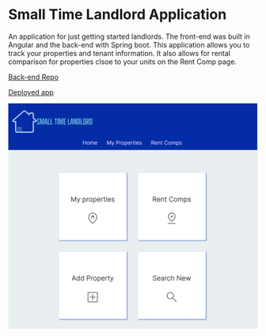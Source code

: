 # Small Time Landlord Application

An application for just getting started landlords. The front-end was built in Angular and the back-end with Spring boot. This application allows you to track your properties and tenant information. It also allows for rental comparison for properties clsoe to your units on the Rent Comp page.

[Back-end Repo](https://github.com/saraiba33/property-manager-backend.git)

[Deployed app](https://small-time-landlord.netlify.app/)

![Home page](Home-page.png)
